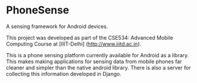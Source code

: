 PhoneSense
==========

A sensing framework for Android devices.

This project was developed as part of the CSE534: Advanced Mobile Computing Course at [IIIT-Delhi] (http://www.iiitd.ac.in).

This is a phone sensing platform currently available for Android as a library. This makes making applications for 
sensing data from mobile phones far cleaner and simpler than the native android library. There is also a 
server for collecting this information developed in Django.
